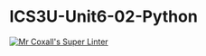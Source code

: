 # ICS3U-Unit6-02-Python

[![Mr Coxall's Super Linter](https://github.com/Kyanh-Pham/ICS3U-Unit6-02-Python/workflows/Mr%20Coxall's%20Super%20Linter/badge.svg)](https://github.com/Kyanh-Pham/ICS3U-Unit6-02-Python/actions/)
